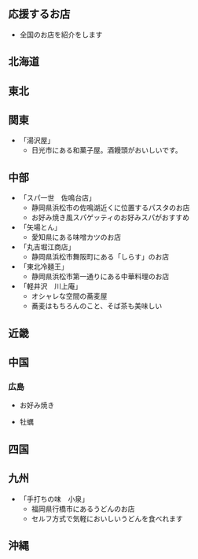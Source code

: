 ## 応援するお店

- 全国のお店を紹介をします

## 北海道

## 東北

## 関東
- 「湯沢屋」
    - 日光市にある和菓子屋。酒饅頭がおいしいです。 

## 中部
- 「スパ一世　佐鳴台店」
    - 静岡県浜松市の佐鳴湖近くに位置するパスタのお店
    - お好み焼き風スパゲッティのお好みスパがおすすめ
- 「矢場とん」
    - 愛知県にある味噌カツのお店
- 「丸吉堀江商店」
    - 静岡県浜松市舞阪町にある「しらす」のお店
- 「東北冷麺王」
    - 静岡県浜松市第一通りにある中華料理のお店
- 「軽井沢　川上庵」
    - オシャレな空間の蕎麦屋
    - 蕎麦はもちろんのこと、そば茶も美味しい

## 近畿

## 中国

### 広島

- お好み焼き

- 牡蠣

## 四国

## 九州
- 「手打ちの味　小泉」
    - 福岡県行橋市にあるうどんのお店
    - セルフ方式で気軽においしいうどんを食べれます

## 沖縄

